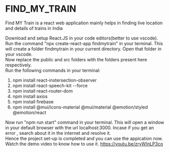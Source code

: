 # FIND_MY_TRAIN
Find MY Train is a react web application mainly helps in finding live location and details of trains in India

Download and setup React.JS in your code editors(better to use vscode).\
Run the command "npx create-react-app findmytrain" in your terminal. This will create a folder findmytrain in your current directory. Open that folder in your vscode.\
Now replace the public and src folders with the folders present here respectively.\
Run the following commands in your terminal: 
1. npm install react-instersection-observer
2. npm install react-speech-kit --force
3. npm install react-router-dom
4. npm install axios
5. npm install firebase
6. npm install @mui/icons-material @mui/material @emotion/styled @emotion/react

Now run "npm run start" command in your terminal. This will open a window in your default browser with the url localhost:3000. Incase if you get an error , search about it in the internet and resolve it.\
Hence the project set-up is completed and you can use the appication now.\
Watch the demo video to know how to use it.
https://youtu.be/zryWInLP3co
